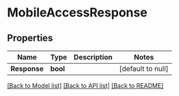 # MobileAccessResponse

## Properties
Name | Type | Description | Notes
------------ | ------------- | ------------- | -------------
**Response** | **bool** |  | [default to null]

[[Back to Model list]](../README.md#documentation-for-models) [[Back to API list]](../README.md#documentation-for-api-endpoints) [[Back to README]](../README.md)



